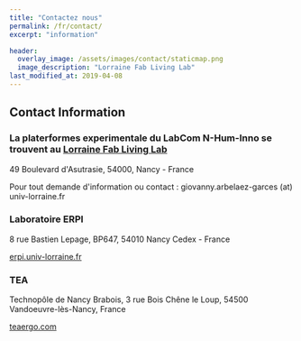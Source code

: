 ```yaml
---
title: "Contactez nous"
permalink: /fr/contact/
excerpt: "information"

header:
  overlay_image: /assets/images/contact/staticmap.png  
  image_description: "Lorraine Fab Living Lab"
last_modified_at: 2019-04-08
---
```


## Contact Information


### La platerformes experimentale du LabCom N-Hum-Inno se trouvent au [Lorraine Fab Living Lab](http://lf2l.fr)
49 Boulevard d'Asutrasie,
54000, Nancy - France

Pour tout demande d'information ou contact : giovanny.arbelaez-garces (at) univ-lorraine.fr

### Laboratoire ERPI

8 rue Bastien Lepage,
BP647, 54010 Nancy Cedex - France

[erpi.univ-lorraine.fr](https://erpi.univ-lorraine.fr)

### TEA

Technopôle de Nancy Brabois, 
3 rue Bois Chêne le Loup, 
54500 Vandoeuvre-lès-Nancy, France

[teaergo.com](https://teaergo.com)